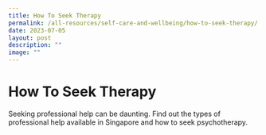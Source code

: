 ```yaml
---
title: How To Seek Therapy
permalink: /all-resources/self-care-and-wellbeing/how-to-seek-therapy/
date: 2023-07-05
layout: post
description: ""
image: ""
---
```

# How To Seek Therapy
Seeking professional help can be daunting. Find out the types of professional help available in Singapore and how to seek psychotherapy.